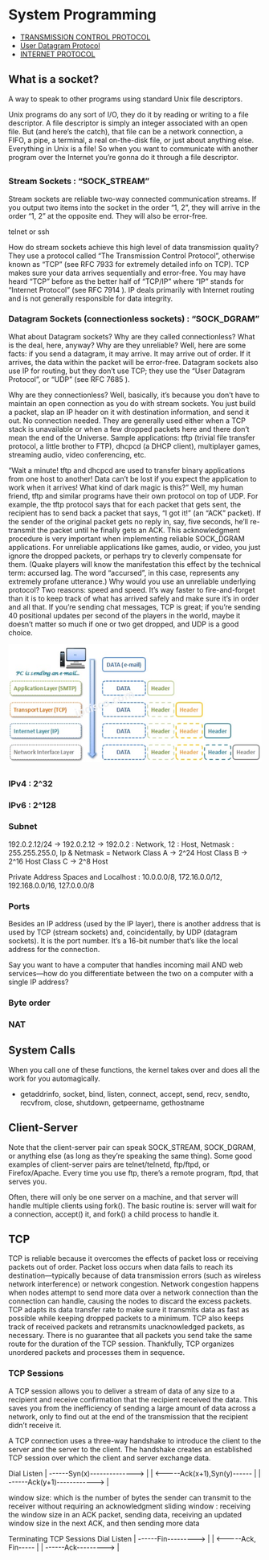 # System Programming

* [TRANSMISSION CONTROL PROTOCOL](https://datatracker.ietf.org/doc/html/rfc793)
* [User Datagram Protocol](https://datatracker.ietf.org/doc/html/rfc768)
* [INTERNET PROTOCOL](https://datatracker.ietf.org/doc/html/rfc791)

## What is a socket?

A way to speak to other programs using standard Unix file descriptors.

Unix programs do any sort of I/O, they do it by reading or
writing to a file descriptor. A file descriptor is simply an integer associated with an open file. But (and here’s
the catch), that file can be a network connection, a FIFO, a pipe, a terminal, a real on-the-disk file, or just
about anything else. Everything in Unix is a file! So when you want to communicate with another program
over the Internet you’re gonna do it through a file descriptor.

##

### Stream Sockets : “SOCK_STREAM”

Stream sockets are reliable two-way connected communication streams. If you output two items into the socket in the order “1, 2”, they will arrive in the order “1, 2” at the opposite end. They will also be error-free.

telnet or ssh 

How do stream sockets achieve this high level of data transmission quality? They use a protocol called “The
Transmission Control Protocol”, otherwise known as “TCP” (see RFC 7933
for extremely detailed info on
TCP). TCP makes sure your data arrives sequentially and error-free. You may have heard “TCP” before as
the better half of “TCP/IP” where “IP” stands for “Internet Protocol” (see RFC 7914
). IP deals primarily
with Internet routing and is not generally responsible for data integrity.

### Datagram Sockets (connectionless sockets) : “SOCK_DGRAM”

What about Datagram sockets? Why are they called connectionless? What is the deal, here, anyway?
Why are they unreliable? Well, here are some facts: if you send a datagram, it may arrive. It may arrive out
of order. If it arrives, the data within the packet will be error-free.
Datagram sockets also use IP for routing, but they don’t use TCP; they use the “User Datagram Protocol”,
or “UDP” (see RFC 7685
).

Why are they connectionless? Well, basically, it’s because you don’t have to maintain an open connection
as you do with stream sockets. You just build a packet, slap an IP header on it with destination information,
and send it out. No connection needed. They are generally used either when a TCP stack is unavailable or
when a few dropped packets here and there don’t mean the end of the Universe. Sample applications: tftp
(trivial file transfer protocol, a little brother to FTP), dhcpcd (a DHCP client), multiplayer games, streaming
audio, video conferencing, etc.

“Wait a minute! tftp and dhcpcd are used to transfer binary applications from one host to another! Data
can’t be lost if you expect the application to work when it arrives! What kind of dark magic is this?”
Well, my human friend, tftp and similar programs have their own protocol on top of UDP. For example,
the tftp protocol says that for each packet that gets sent, the recipient has to send back a packet that says,
“I got it!” (an “ACK” packet). If the sender of the original packet gets no reply in, say, five seconds, he’ll
re-transmit the packet until he finally gets an ACK. This acknowledgment procedure is very important when
implementing reliable SOCK_DGRAM applications.
For unreliable applications like games, audio, or video, you just ignore the dropped packets, or perhaps try to
cleverly compensate for them. (Quake players will know the manifestation this effect by the technical term:
accursed lag. The word “accursed”, in this case, represents any extremely profane utterance.)
Why would you use an unreliable underlying protocol? Two reasons: speed and speed. It’s way faster to
fire-and-forget than it is to keep track of what has arrived safely and make sure it’s in order and all that. If
you’re sending chat messages, TCP is great; if you’re sending 40 positional updates per second of the players
in the world, maybe it doesn’t matter so much if one or two get dropped, and UDP is a good choice.

![tcpip](./img/tcpipmodel.jpg)

##

### IPv4 : 2^32

### IPv6 : 2^128

### Subnet

192.0.2.12/24 -> 192.0.2.12 -> 192.0.2 : Network, 12 : Host, Netmask : 255.255.255.0, Ip & Netmask = Network
Class A -> 2^24 Host
Class B -> 2^16 Host
Class C -> 2^8 Host

Private Address Spaces and Localhost : 10.0.0.0/8, 172.16.0.0/12, 192.168.0.0/16, 127.0.0.0/8

### Ports

Besides an IP address (used by the IP layer), there is another address that is used by TCP (stream sockets) and, coincidentally, by UDP (datagram sockets). It is the port number. It’s a 16-bit number that’s like the local address for the connection.

Say you want to have a computer that handles incoming mail AND web services—how do you differentiate between the two on a computer with a single IP address?

### Byte order

### NAT

## System Calls

When you call one of these functions, the kernel takes over and does all the work for you automagically.

* getaddrinfo, socket, bind, listen, connect, accept, send, recv, sendto, recvfrom, close, shutdown, getpeername, gethostname

## Client-Server

Note that the client-server pair can speak SOCK_STREAM, SOCK_DGRAM, or anything else (as long as they’re speaking the same thing). Some good examples of client-server pairs are telnet/telnetd, ftp/ftpd, or Firefox/Apache. Every time you use ftp, there’s a remote program, ftpd, that serves you.

Often, there will only be one server on a machine, and that server will handle multiple clients using fork(). The basic routine is: server will wait for a connection, accept() it, and fork() a child process to handle it.

## TCP

TCP is reliable because it overcomes the effects of packet loss or receiving packets out of order. 
Packet loss occurs when data fails to reach its destination—typically because of data transmission errors (such as wireless network interference) or network congestion. 
Network congestion happens when nodes attempt to send more data over a network connection than the connection can handle, causing the nodes to discard the excess packets. 
TCP adapts its data transfer rate to make sure it transmits data as fast as possible while keeping dropped packets to a minimum. 
TCP also keeps track of received packets and retransmits unacknowledged packets, as necessary. 
There is no guarantee that all packets you send take the same route for the duration of the TCP session. 
Thankfully, TCP organizes unordered packets and processes them in sequence.

### TCP Sessions

A TCP session allows you to deliver a stream of data of any size to a recipient and receive confirmation that the recipient received the data. This
saves you from the inefficiency of sending a large amount of data across a network, only to find out at the end of the transmission that the recipient
didn’t receive it. 

A TCP connection uses a three-way handshake to introduce the client to the server and the server to the client. The handshake creates an established
TCP session over which the client and server exchange data.

Dial                          Listen
| ------Syn(x)--------------> |
| <-----Ack(x+1),Syn(y)------ |
| ------Ack(y+1)------------> |

window size: which is the number of bytes the sender can transmit to the receiver without requiring an acknowledgment
sliding window : receiving the window size in an ACK packet, sending data, receiving an updated window size in the next ACK, and then sending more data

Terminating TCP Sessions
Dial                  Listen
| ------Fin---------> |
| <-----Ack, Fin----- |
| ------Ack---------> |
